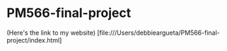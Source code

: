 # PM566-final-project

(Here's the link to my website) [file:///Users/debbieargueta/PM566-final-project/index.html]
